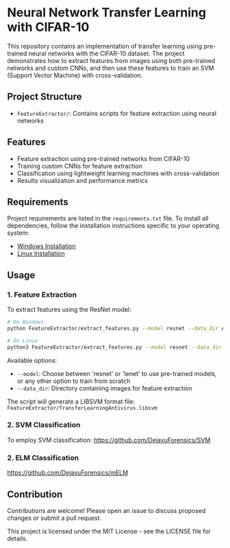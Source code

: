 # Neural Network Transfer Learning with CIFAR-10

This repository contains an implementation of transfer learning using pre-trained neural networks with the CIFAR-10 dataset. The project demonstrates how to extract features from images using both pre-trained networks and custom CNNs, and then use these features to train an SVM (Support Vector Machine) with cross-validation.

## Project Structure

- `FeatureExtractor/`: Contains scripts for feature extraction using neural networks

## Features

- Feature extraction using pre-trained networks from CIFAR-10
- Training custom CNNs for feature extraction
- Classification using lightweight learning machines with cross-validation
- Results visualization and performance metrics

## Requirements

Project requirements are listed in the `requirements.txt` file. To install all dependencies, follow the installation instructions specific to your operating system:

- [Windows Installation](docs/installation_windows.md)
- [Linux Installation](docs/installation_linux.md)

## Usage

### 1. Feature Extraction

To extract features using the ResNet model:
```bash
# On Windows
python FeatureExtractor/extract_features.py --model resnet --data_dir AntivirusDataset

# On Linux
python3 FeatureExtractor/extract_features.py --model resnet --data_dir AntivirusDataset
```

Available options:
- `--model`: Choose between 'resnet' or 'lenet' to use pre-trained models, or any other option to train from scratch
- `--data_dir`: Directory containing images for feature extraction

The script will generate a LIBSVM format file: `FeatureExtractor/TransferLearningAntivirus.libsvm`

### 2. SVM Classification

To employ SVM classification:
https://github.com/DejavuForensics/SVM

### 2. ELM Classification
https://github.com/DejavuForensics/mELM


## Contribution

Contributions are welcome! Please open an issue to discuss proposed changes or submit a pull request.

This project is licensed under the MIT License - see the LICENSE file for details.

